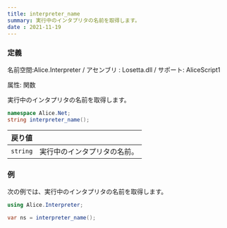 ```yaml
---
title: interpreter_name
summary: 実行中のインタプリタの名前を取得します。
date : 2021-11-19
---
```

### 定義
名前空間:Alice.Interpreter / アセンブリ : Losetta.dll / サポート: AliceScript1

属性: 関数

実行中のインタプリタの名前を取得します。

```cs title="AliceScript"
namespace Alice.Net;
string interpreter_name();
```

|戻り値| |
|-|-|
|`string`|実行中のインタプリタの名前。|

### 例
次の例では、実行中のインタプリタの名前を取得します。

```cs title="AliceScript"
using Alice.Interpreter;

var ns = interpreter_name();
```